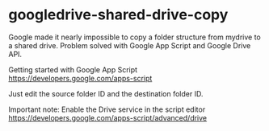 # googledrive-shared-drive-copy
Google made it nearly impossible to copy a folder structure from mydrive to a shared drive. Problem solved with Google App Script and Google Drive API. 

Getting started with Google App Script https://developers.google.com/apps-script

Just edit the source folder ID and the destination folder ID.

Important note: Enable the Drive service in the script editor https://developers.google.com/apps-script/advanced/drive
